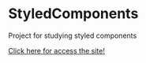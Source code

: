 # StyledComponents
Project for studying styled components

<a href="https://quizzical-fermat-59ab42.netlify.app/" target="_blank"> Click here for access the site! </a>
